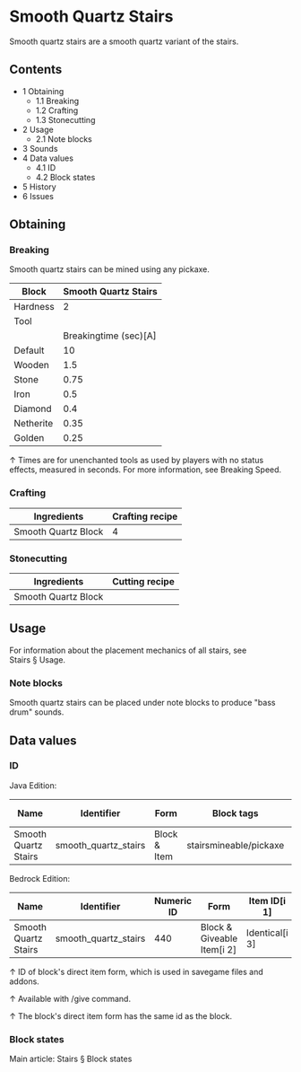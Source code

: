 # Smooth Quartz Stairs
Smooth quartz stairs are a smooth quartz variant of the stairs.

## Contents
- 1 Obtaining
	- 1.1 Breaking
	- 1.2 Crafting
	- 1.3 Stonecutting
- 2 Usage
	- 2.1 Note blocks
- 3 Sounds
- 4 Data values
	- 4.1 ID
	- 4.2 Block states
- 5 History
- 6 Issues

## Obtaining
### Breaking
Smooth quartz stairs can be mined using any pickaxe.

| Block     | Smooth Quartz Stairs  |
|-----------|-----------------------|
| Hardness  | 2                     |
| Tool      |                       |
|           | Breakingtime (sec)[A] |
| Default   | 10                    |
| Wooden    | 1.5                   |
| Stone     | 0.75                  |
| Iron      | 0.5                   |
| Diamond   | 0.4                   |
| Netherite | 0.35                  |
| Golden    | 0.25                  |


↑ Times are for unenchanted tools as used by players with no status effects, measured in seconds. For more information, see Breaking Speed.


### Crafting
| Ingredients         | Crafting recipe |
|---------------------|-----------------|
| Smooth Quartz Block | 4               |

### Stonecutting
| Ingredients         | Cutting recipe |
|---------------------|----------------|
| Smooth Quartz Block |                |

## Usage
For information about the placement mechanics of all stairs, see Stairs § Usage.

### Note blocks
Smooth quartz stairs can be placed under note blocks to produce "bass drum" sounds.

## Data values
### ID
Java Edition:

| Name                 | Identifier           | Form         | Block tags             | Item tags | Translation key                      |
|----------------------|----------------------|--------------|------------------------|-----------|--------------------------------------|
| Smooth Quartz Stairs | smooth_quartz_stairs | Block & Item | stairsmineable/pickaxe | stairs    | block.minecraft.smooth_quartz_stairs |

Bedrock Edition:

| Name                 | Identifier           | Numeric ID | Form                       | Item ID[i 1]   | Translation key                |
|----------------------|----------------------|------------|----------------------------|----------------|--------------------------------|
| Smooth Quartz Stairs | smooth_quartz_stairs | 440        | Block & Giveable Item[i 2] | Identical[i 3] | tile.smooth_quartz_stairs.name |


↑ ID of block's direct item form, which is used in savegame files and addons.

↑ Available with /give command.

↑ The block's direct item form has the same id as the block.


### Block states
Main article: Stairs § Block states

